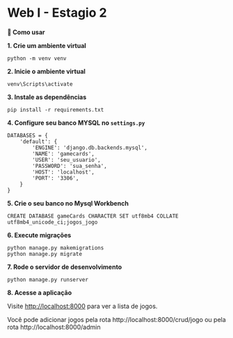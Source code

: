 # Web I - Estagio 2

**🚀 Como usar**

**1. Crie um ambiente virtual**

```
python -m venv venv
```

**2. Inicie o ambiente virtual**

```
venv\Scripts\activate
```

**3. Instale as dependências**

```
pip install -r requirements.txt
```

**4. Configure seu banco MYSQL no `settings.py`**

```
DATABASES = {
    'default': {
        'ENGINE': 'django.db.backends.mysql',
        'NAME': 'gamecards',
        'USER': 'seu_usuario',
        'PASSWORD': 'sua_senha',
        'HOST': 'localhost',
        'PORT': '3306',
    }
}
```

**5. Crie o seu banco no Mysql Workbench**

```
CREATE DATABASE gameCards CHARACTER SET utf8mb4 COLLATE utf8mb4_unicode_ci;jogos_jogo
```

**6. Execute migrações**

```
python manage.py makemigrations
python manage.py migrate
```

**7. Rode o servidor de desenvolvimento**

```
python manage.py runserver
```

**8. Acesse a aplicação**

Visite [http://localhost:8000](http://localhost:8000/) para ver a lista de jogos.

Você pode adicionar jogos pela rota http://localhost:8000/crud/jogo ou pela rota http://localhost:8000/admin
